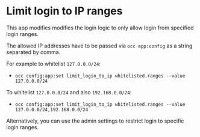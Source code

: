 # Limit login to IP ranges

This app modifies modifies the login logic to only allow login from specified login
ranges.

The allowed IP addresses have to be passed via `occ app:config` as a string 
separated by comma.

For example to whitelist `127.0.0.0/24`: 

- `occ config:app:set limit_login_to_ip whitelisted.ranges --value 127.0.0.0/24`

To whitelist `127.0.0.0/24` and also `192.168.0.0/24`: 

- `occ config:app:set limit_login_to_ip whitelisted.ranges --value 127.0.0.0/24,192.168.0.0/24`

Alternatively, you can use the admin settings to restrict login to specific login
ranges.
